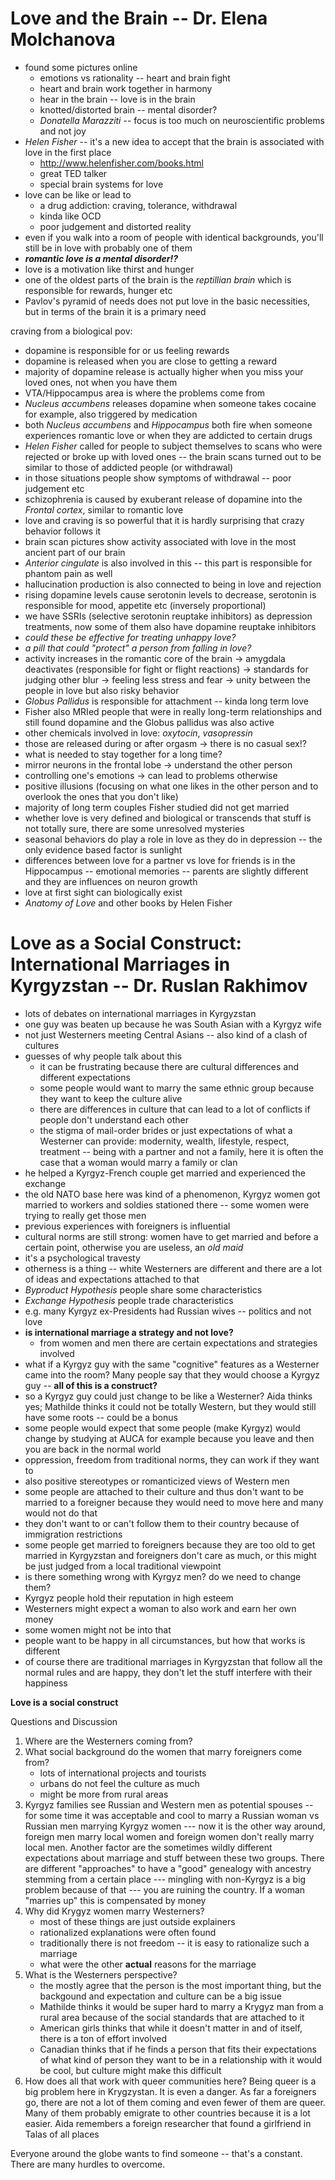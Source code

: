 # Love and the Brain -- Dr. Elena Molchanova

- found some pictures online
    - emotions vs rationality -- heart and brain fight
    - heart and brain work together in harmony
    - hear in the brain -- love is in the brain
    - knotted/distorted brain -- mental disorder?
    - _Donatella Marazziti_ -- focus is too much on neuroscientific problems 
and not joy
- _Helen Fisher_ -- it's a new idea to accept that the brain is associated 
with love in the first place
    - http://www.helenfisher.com/books.html
    - great TED talker
    - special brain systems for love
- love can be like or lead to
    - a drug addiction: craving, tolerance, withdrawal
    - kinda like OCD
    - poor judgement and distorted reality
- even if you walk into a room of people with identical backgrounds, you'll 
still be in love with probably one of them
- ___romantic love is a mental disorder!?___
- love is a motivation like thirst and hunger
- one of the oldest parts of the brain is the _reptillian brain_ which is 
responsible for rewards, hunger etc
- Pavlov's pyramid of needs does not put love in the basic necessities, but in 
terms of the brain it is a primary need 

craving from a biological pov:

- dopamine is responsible for or us feeling rewards
- dopamine is released when you are close to getting a reward
- majority of dopamine release is actually higher when you miss your loved 
ones, not when you have them
- VTA/Hippocampus area is where the problems come from
- _Nucleus accumbens_ releases dopamine when someone takes cocaine for example, 
also triggered by medication
- both _Nucleus accumbens_ and _Hippocampus_ both fire when someone experiences 
romantic love or when they are addicted to certain drugs
- _Helen Fisher_ called for people to subject themselves to scans who were 
rejected or broke up with loved ones -- the brain scans turned out to be 
similar to those of addicted people (or withdrawal)
- in those situations people show symptoms of withdrawal -- poor judgement etc
- schizophrenia is caused by exuberant release of dopamine into the _Frontal 
cortex_, similar to romantic love
- love and craving is so powerful that it is hardly surprising that crazy 
behavior follows it
- brain scan pictures show activity associated with love in the most ancient 
part of our brain
- _Anterior cingulate_ is also involved in this -- this part is responsible for 
phantom pain as well
- hallucination production is also connected to being in love and rejection
- rising dopamine levels cause serotonin levels to decrease, serotonin is 
responsible for mood, appetite etc (inversely proportional)
- we have SSRIs (selective serotonin reuptake inhibitors) as depression 
treatments, now some of them also have dopamine reuptake inhibitors
- _could these be effective for treating unhappy love?_
- _a pill that could "protect" a person from falling in love?_
- activity increases in the romantic core of the brain $\rightarrow$
amygdala deactivates (responsible for fight or flight reactions) $\rightarrow$ 
standards for judging other blur $\rightarrow$ feeling less stress and fear 
$\rightarrow$ unity between the people in love but also risky behavior
- _Globus Pallidus_ is responsible for attachment -- kinda long term love
- Fisher also MRIed people that were in really long-term relationships
and still found dopamine and the Globus pallidus was also active
- other chemicals involved in love: *oxytocin*, *vasopressin*
- those are released during or after orgasm $\rightarrow$ there is no casual 
sex!?
- what is needed to stay together for a long time?
- mirror neurons in the frontal lobe $\rightarrow$ understand the other person
- controlling one's emotions $\rightarrow$ can lead to problems otherwise
- positive illusions (focusing on what one likes in the other person and to 
overlook the ones that you don't like)
- majority of long term couples Fisher studied did not get married
- whether love is very defined and biological or transcends that stuff is not 
totally sure, there are some unresolved mysteries
- seasonal behaviors do play a role in love as they do in depression -- the 
only evidence based factor is sunlight
- differences between love for a partner vs love for friends is in the
Hippocampus -- emotional memories -- parents are slightly different and they
are influences on neuron growth
- love at first sight can biologically exist
- _Anatomy of Love_ and other books by Helen Fisher

# Love as a Social Construct: International Marriages in Kyrgyzstan -- Dr. Ruslan Rakhimov

- lots of debates on international marriages in Kyrgyzstan 
- one guy was beaten up because he was South Asian with a Kyrgyz wife
- not just Westerners meeting Central Asians -- also kind of a clash of
cultures
- guesses of why people talk about this
    - it can be frustrating because there are cultural differences and
    different expectations 
    - some people would want to marry the same ethnic group because they want
    to keep the culture alive
    - there are differences in culture that can lead to a lot of conflicts if
    people don't understand each other
    - the stigma of mail-order brides or just expectations of what a Westerner
    can provide: modernity, wealth, lifestyle, respect, treatment -- being with
    a partner and not a family, here it is often the case that a woman would
    marry a family or clan
- he helped a Kyrgyz-French couple get married and experienced the exchange
- the old NATO base here was kind of a phenomenon, Kyrgyz women got married to
workers and soldies stationed there -- some women were trying to really get
those men
- previous experiences with foreigners is influential
- cultural norms are still strong: women have to get married and before
a certain point, otherwise you are useless, an _old maid_
- it's a psychological travesty
- otherness is a thing -- white Westerners are different and there are a lot of
ideas and expectations attached to that
- _Byproduct Hypothesis_ people share some characteristics
- _Exchange Hypothesis_ people trade characteristics
- e.g. many Kyrgyz ex-Presidents had Russian wives -- politics and not love
- __is international marriage a strategy and not love?__
    - from women and men there are certain expectations and strategies involved
- what if a Kyrgyz guy with the same "cognitive" features as a Westerner came
into the room? Many people say that they would choose a Kyrgyz guy -- __all of
this is a construct?__
- so a Kyrgyz guy could just change to be like a Westerner? Aida thinks yes;
Mathilde thinks it could not be totally Western, but they would still have some
roots -- could be a bonus
- some people would expect that some people (make Kyrgyz) would change by
studying at AUCA for example because you leave and then you are back in the
normal world
- oppression, freedom from traditional norms, they can work if they want to
- also positive stereotypes or romanticized views of Western men
- some people are attached to their culture and thus don't want to be married
to a foreigner because they would need to move here and many would not do that
- they don't want to or can't follow them to their country because of
immigration restrictions
- some people get married to foreigners because they are too old to get married
in Kyrgyzstan and foreigners don't care as much, or this might be just judged
from a local traditional viewpoint
- is there something wrong with Kyrgyz men? do we need to change them?
- Kyrgyz people hold their reputation in high esteem
- Westerners might expect a woman to also work and earn her own money
- some women might not be into that
- people want to be happy in all circumstances, but how that works is different
- of course there are traditional marriages in Kyrgyzstan that follow all the
normal rules and are happy, they don't let the stuff interfere with their
happiness

__Love is a social construct__            

Questions and Discussion

1. Where are the Westerners coming from?
2. What social background do the women that marry foreigners come from?
    - lots of international projects and tourists
    - urbans do not feel the culture as much 
    - might be more from rural areas
3. Kyrgyz families see Russian and Western men as potential spouses -- for some
   time it was acceptable and cool to marry a Russian woman vs Russian men
   marrying Kyrgyz women --- now it is the other way around, foreign men marry
   local women and foreign women don't really marry local men. Another factor
   are the sometimes wildly different expectations about marriage and stuff
   between these two groups. There are different "approaches" to have a "good"
   genealogy with ancestry stemming from a certain place --- mingling with
   non-Kyrgyz is a big problem because of that --- you are ruining the country.
   If a woman "marries up" this is compensated by money
4. Why did Krygyz women marry Westerners? 
    - most of these things are just outside explainers
    - rationalized explanations were often found
    - traditionally there is not freedom -- it is easy to rationalize such a 
    marriage
    - what were the other __actual__ reasons for the marriage
5. What is the Westerners perspective?
    - the mostly agree that the person is the most important thing, but the
    backgound and expectation and culture can be a big issue
    - Mathilde thinks it would be super hard to marry a Krygyz man from a rural
    area because of the social standards that are attached to it
    - American girls thinks that while it doesn't matter in and of itself, 
    there is a ton of effort involved 
    - Canadian thinks that if he finds a person that fits their expectations of
    what kind of person they want to be in a relationship with it would be
    cool, but culture might make this difficult
6. How does all that work with queer communities here? Being queer is a big
   problem here in Krygzystan. It is even a danger. As far a foreigners go,
   there are not a lot of them coming and even fewer of them are queer. Many of
   them probably emigrate to other countries because it is a lot easier. Aida
   remembers a foreign researcher that found a girlfriend in Talas of all
   places

Everyone around the globe wants to find someone -- that's a constant. There are
many hurdles to overcome.
